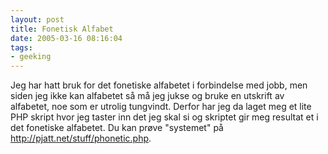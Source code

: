 ```yaml
---
layout: post
title: Fonetisk Alfabet
date: 2005-03-16 08:16:04
tags: 
- geeking
---
```

Jeg har hatt bruk for det fonetiske alfabetet i forbindelse med jobb, men siden jeg ikke kan alfabetet så må jeg jukse og bruke en utskrift av alfabetet, noe som er utrolig tungvindt. Derfor har jeg da laget meg et lite PHP skript hvor jeg taster inn det jeg skal si og skriptet gir meg resultat et i det fonetiske alfabetet. Du kan prøve "systemet" på <a href="http://pjatt.net/stuff/phonetic.php">http://pjatt.net/stuff/phonetic.php</a>.
